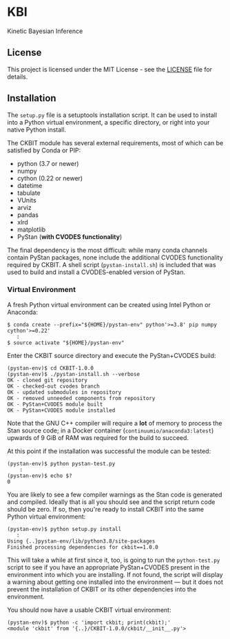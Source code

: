 # KBI

Kinetic Bayesian Inference

## License

This project is licensed under the MIT License - see the [LICENSE](LICENSE) file for details.

## Installation

The `setup.py` file is a setuptools installation script.  It can be used to install into a Python virtual environment, a specific directory, or right into your native Python install.

The CKBIT module has several external requirements, most of which can be satisfied by Conda or PIP:

- python (3.7 or newer)
- numpy
- cython (0.22 or newer)
- datetime
- tabulate
- VUnits
- arviz
- pandas
- xlrd
- matplotlib
- PyStan (**with CVODES functionality**)

The final dependency is the most difficult:  while many conda channels contain PyStan packages, none include the additional CVODES functionality required by CKBIT.  A shell script (`pystan-install.sh`) is included that was used to build and install a CVODES-enabled version of PyStan.

### Virtual Environment

A fresh Python virtual environment can be created using Intel Python or Anaconda:

```
$ conda create --prefix="${HOME}/pystan-env" python'>=3.8' pip numpy cython'>=0.22'
   :
$ source activate "${HOME}/pystan-env"
```

Enter the CKBIT source directory and execute the PyStan+CVODES build:

```
(pystan-env)$ cd CKBIT-1.0.0
(pystan-env)$ ./pystan-install.sh --verbose
OK - cloned git repository
OK - checked-out cvodes branch
OK - updated submodules in repository
OK - removed unneeded components from repository
OK - PyStan+CVODES module built
OK - PyStan+CVODES module installed
```

Note that the GNU C++ compiler will require a **lot** of memory to process the Stan source code; in a Docker container (`continuumio/anaconda3:latest`) upwards of 9 GiB of RAM was required for the build to succeed.

At this point if the installation was successful the module can be tested:

```
(pystan-env)$ python pystan-test.py 
    :
(pystan-env)$ echo $?
0
```

You are likely to see a few compiler warnings as the Stan code is generated and compiled.  Ideally that is all you should see and the script return code should be zero.  If so, then you're ready to install CKBIT into the same Python virtual environment:

```
(pystan-env)$ python setup.py install
   :
Using {..}pystan-env/lib/python3.8/site-packages
Finished processing dependencies for ckbit==1.0.0
```

This will take a while at first since it, too, is going to run the `python-test.py` script to see if you have an appropriate PyStan+CVODES present in the environment into which you are installing.  If not found, the script will display a warning about getting one installed into the environment — but it does not prevent the installation of CKBIT or its other dependencies into the environment.

You should now have a usable CKBIT virtual environment:

```
(pystan-env)$ python -c 'import ckbit; print(ckbit);'
<module 'ckbit' from '{..}/CKBIT-1.0.0/ckbit/__init__.py'>
```